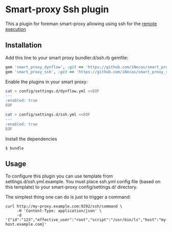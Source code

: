 # Smart-proxy Ssh plugin 

This a plugin for foreman smart-proxy allowing using ssh for the
[remote execution](http://theforeman.github.io/foreman_remote_execution/)

## Installation

Add this line to your smart proxy bundler.d/ssh.rb gemfile:

```ruby
gem 'smart_proxy_dynflow', :git => 'https://github.com/iNecas/smart_proxy_dynflow.git'
gem 'smart_proxy_ssh', :git => 'https://github.com/iNecas/smart_proxy_ssh.git'
```

Enable the plugins in your smart proxy:

```bash
cat > config/settings.d/dynflow.yml <<EOF
---
:enabled: true
EOF

cat > config/settings.d/ssh.yml <<EOF
---
:enabled: true
EOF
```

Install the dependencies

    $ bundle

## Usage

To configure this plugin you can use template from settings.d/ssh.yml.example.
You must place ssh.yml config file (based on this template) to your 
smart-proxy config/settings.d/ directory.

The simplest thing one can do is just to trigger a command:

```
curl http://my-proxy.example.com:9292/ssh/command \
     -H 'Content-Type: application/json' \
     -d '{"id":"123","effective_user":"root","script":"/usr/bin/ls","host":"my-host.example.com}'
```
